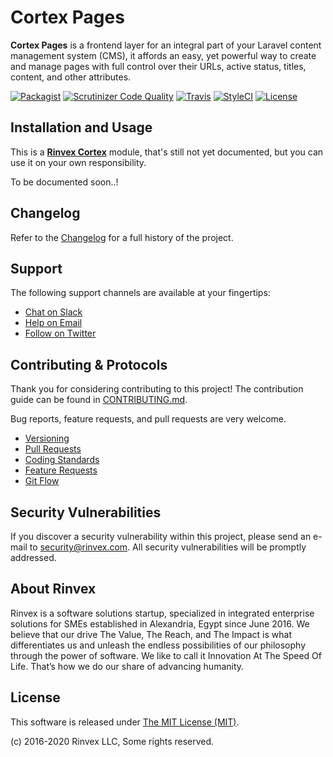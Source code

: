# Cortex Pages

**Cortex Pages** is a frontend layer for an integral part of your Laravel content management system (CMS), it affords an easy, yet powerful way to create and manage pages with full control over their URLs, active status, titles, content, and other attributes.

[![Packagist](https://img.shields.io/packagist/v/cortex/pages.svg?label=Packagist&style=flat-square)](https://packagist.org/packages/cortex/pages)
[![Scrutinizer Code Quality](https://img.shields.io/scrutinizer/g/rinvex/cortex-pages.svg?label=Scrutinizer&style=flat-square)](https://scrutinizer-ci.com/g/rinvex/cortex-pages/)
[![Travis](https://img.shields.io/travis/rinvex/cortex-pages.svg?label=TravisCI&style=flat-square)](https://travis-ci.org/rinvex/cortex-pages)
[![StyleCI](https://styleci.io/repos/99707535/shield)](https://styleci.io/repos/99707535)
[![License](https://img.shields.io/packagist/l/cortex/pages.svg?label=License&style=flat-square)](https://github.com/rinvex/cortex-pages/blob/develop/LICENSE)


## Installation and Usage

This is a **[Rinvex Cortex](https://github.com/rinvex/cortex)** module, that's still not yet documented, but you can use it on your own responsibility.

To be documented soon..!


## Changelog

Refer to the [Changelog](CHANGELOG.md) for a full history of the project.


## Support

The following support channels are available at your fingertips:

- [Chat on Slack](https://bit.ly/rinvex-slack)
- [Help on Email](mailto:help@rinvex.com)
- [Follow on Twitter](https://twitter.com/rinvex)


## Contributing & Protocols

Thank you for considering contributing to this project! The contribution guide can be found in [CONTRIBUTING.md](CONTRIBUTING.md).

Bug reports, feature requests, and pull requests are very welcome.

- [Versioning](CONTRIBUTING.md#versioning)
- [Pull Requests](CONTRIBUTING.md#pull-requests)
- [Coding Standards](CONTRIBUTING.md#coding-standards)
- [Feature Requests](CONTRIBUTING.md#feature-requests)
- [Git Flow](CONTRIBUTING.md#git-flow)


## Security Vulnerabilities

If you discover a security vulnerability within this project, please send an e-mail to [security@rinvex.com](security@rinvex.com). All security vulnerabilities will be promptly addressed.


## About Rinvex

Rinvex is a software solutions startup, specialized in integrated enterprise solutions for SMEs established in Alexandria, Egypt since June 2016. We believe that our drive The Value, The Reach, and The Impact is what differentiates us and unleash the endless possibilities of our philosophy through the power of software. We like to call it Innovation At The Speed Of Life. That’s how we do our share of advancing humanity.


## License

This software is released under [The MIT License (MIT)](LICENSE).

(c) 2016-2020 Rinvex LLC, Some rights reserved.
